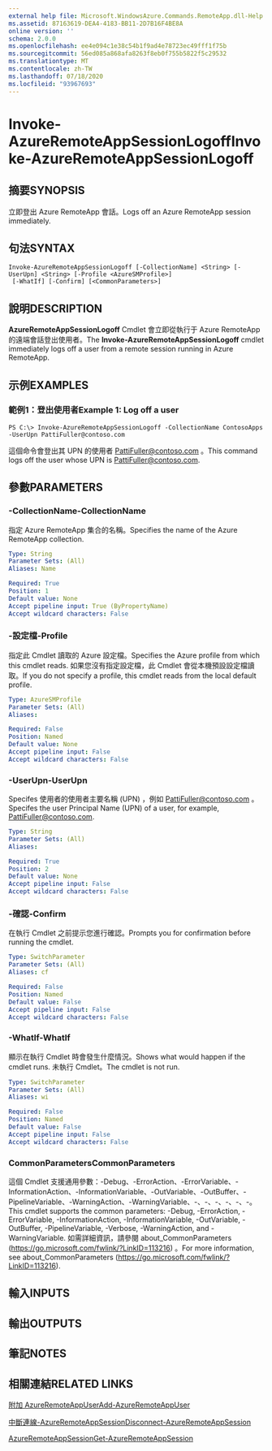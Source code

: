 ```yaml
---
external help file: Microsoft.WindowsAzure.Commands.RemoteApp.dll-Help.xml
ms.assetid: 87163619-DEA4-4183-BB11-2D7B16F4BE8A
online version: ''
schema: 2.0.0
ms.openlocfilehash: ee4e094c1e38c54b1f9ad4e78723ec49fff1f75b
ms.sourcegitcommit: 56ed085a868afa8263f8eb0f755b5822f5c29532
ms.translationtype: MT
ms.contentlocale: zh-TW
ms.lasthandoff: 07/18/2020
ms.locfileid: "93967693"
---
```

# <span data-ttu-id="f30c3-101">Invoke-AzureRemoteAppSessionLogoff</span><span class="sxs-lookup"><span data-stu-id="f30c3-101">Invoke-AzureRemoteAppSessionLogoff</span></span>

## <span data-ttu-id="f30c3-102">摘要</span><span class="sxs-lookup"><span data-stu-id="f30c3-102">SYNOPSIS</span></span>
<span data-ttu-id="f30c3-103">立即登出 Azure RemoteApp 會話。</span><span class="sxs-lookup"><span data-stu-id="f30c3-103">Logs off an Azure RemoteApp session immediately.</span></span>

## <span data-ttu-id="f30c3-104">句法</span><span class="sxs-lookup"><span data-stu-id="f30c3-104">SYNTAX</span></span>

```
Invoke-AzureRemoteAppSessionLogoff [-CollectionName] <String> [-UserUpn] <String> [-Profile <AzureSMProfile>]
 [-WhatIf] [-Confirm] [<CommonParameters>]
```

## <span data-ttu-id="f30c3-105">說明</span><span class="sxs-lookup"><span data-stu-id="f30c3-105">DESCRIPTION</span></span>
<span data-ttu-id="f30c3-106">**AzureRemoteAppSessionLogoff** Cmdlet 會立即從執行于 Azure RemoteApp 的遠端會話登出使用者。</span><span class="sxs-lookup"><span data-stu-id="f30c3-106">The **Invoke-AzureRemoteAppSessionLogoff** cmdlet immediately logs off a user from a remote session running in Azure RemoteApp.</span></span>

## <span data-ttu-id="f30c3-107">示例</span><span class="sxs-lookup"><span data-stu-id="f30c3-107">EXAMPLES</span></span>

### <span data-ttu-id="f30c3-108">範例1：登出使用者</span><span class="sxs-lookup"><span data-stu-id="f30c3-108">Example 1: Log off a user</span></span>
```
PS C:\> Invoke-AzureRemoteAppSessionLogoff -CollectionName ContosoApps -UserUpn PattiFuller@contoso.com
```

<span data-ttu-id="f30c3-109">這個命令會登出其 UPN 的使用者 PattiFuller@contoso.com 。</span><span class="sxs-lookup"><span data-stu-id="f30c3-109">This command logs off the user whose UPN is PattiFuller@contoso.com.</span></span>

## <span data-ttu-id="f30c3-110">參數</span><span class="sxs-lookup"><span data-stu-id="f30c3-110">PARAMETERS</span></span>

### <span data-ttu-id="f30c3-111">-CollectionName</span><span class="sxs-lookup"><span data-stu-id="f30c3-111">-CollectionName</span></span>
<span data-ttu-id="f30c3-112">指定 Azure RemoteApp 集合的名稱。</span><span class="sxs-lookup"><span data-stu-id="f30c3-112">Specifies the name of the Azure RemoteApp collection.</span></span>

```yaml
Type: String
Parameter Sets: (All)
Aliases: Name

Required: True
Position: 1
Default value: None
Accept pipeline input: True (ByPropertyName)
Accept wildcard characters: False
```

### <span data-ttu-id="f30c3-113">-設定檔</span><span class="sxs-lookup"><span data-stu-id="f30c3-113">-Profile</span></span>
<span data-ttu-id="f30c3-114">指定此 Cmdlet 讀取的 Azure 設定檔。</span><span class="sxs-lookup"><span data-stu-id="f30c3-114">Specifies the Azure profile from which this cmdlet reads.</span></span>
<span data-ttu-id="f30c3-115">如果您沒有指定設定檔，此 Cmdlet 會從本機預設設定檔讀取。</span><span class="sxs-lookup"><span data-stu-id="f30c3-115">If you do not specify a profile, this cmdlet reads from the local default profile.</span></span>

```yaml
Type: AzureSMProfile
Parameter Sets: (All)
Aliases: 

Required: False
Position: Named
Default value: None
Accept pipeline input: False
Accept wildcard characters: False
```

### <span data-ttu-id="f30c3-116">-UserUpn</span><span class="sxs-lookup"><span data-stu-id="f30c3-116">-UserUpn</span></span>
<span data-ttu-id="f30c3-117">Specifes 使用者的使用者主要名稱 (UPN) ，例如 PattiFuller@contoso.com 。</span><span class="sxs-lookup"><span data-stu-id="f30c3-117">Specifes the user Principal Name (UPN) of a user, for example, PattiFuller@contoso.com.</span></span>

```yaml
Type: String
Parameter Sets: (All)
Aliases: 

Required: True
Position: 2
Default value: None
Accept pipeline input: False
Accept wildcard characters: False
```

### <span data-ttu-id="f30c3-118">-確認</span><span class="sxs-lookup"><span data-stu-id="f30c3-118">-Confirm</span></span>
<span data-ttu-id="f30c3-119">在執行 Cmdlet 之前提示您進行確認。</span><span class="sxs-lookup"><span data-stu-id="f30c3-119">Prompts you for confirmation before running the cmdlet.</span></span>

```yaml
Type: SwitchParameter
Parameter Sets: (All)
Aliases: cf

Required: False
Position: Named
Default value: False
Accept pipeline input: False
Accept wildcard characters: False
```

### <span data-ttu-id="f30c3-120">-WhatIf</span><span class="sxs-lookup"><span data-stu-id="f30c3-120">-WhatIf</span></span>
<span data-ttu-id="f30c3-121">顯示在執行 Cmdlet 時會發生什麼情況。</span><span class="sxs-lookup"><span data-stu-id="f30c3-121">Shows what would happen if the cmdlet runs.</span></span>
<span data-ttu-id="f30c3-122">未執行 Cmdlet。</span><span class="sxs-lookup"><span data-stu-id="f30c3-122">The cmdlet is not run.</span></span>

```yaml
Type: SwitchParameter
Parameter Sets: (All)
Aliases: wi

Required: False
Position: Named
Default value: False
Accept pipeline input: False
Accept wildcard characters: False
```

### <span data-ttu-id="f30c3-123">CommonParameters</span><span class="sxs-lookup"><span data-stu-id="f30c3-123">CommonParameters</span></span>
<span data-ttu-id="f30c3-124">這個 Cmdlet 支援通用參數：-Debug、-ErrorAction、-ErrorVariable、-InformationAction、-InformationVariable、-OutVariable、-OutBuffer、-PipelineVariable、-WarningAction、-WarningVariable、-、-、-、-、-、-。</span><span class="sxs-lookup"><span data-stu-id="f30c3-124">This cmdlet supports the common parameters: -Debug, -ErrorAction, -ErrorVariable, -InformationAction, -InformationVariable, -OutVariable, -OutBuffer, -PipelineVariable, -Verbose, -WarningAction, and -WarningVariable.</span></span> <span data-ttu-id="f30c3-125">如需詳細資訊，請參閱 about_CommonParameters (https://go.microsoft.com/fwlink/?LinkID=113216) 。</span><span class="sxs-lookup"><span data-stu-id="f30c3-125">For more information, see about_CommonParameters (https://go.microsoft.com/fwlink/?LinkID=113216).</span></span>

## <span data-ttu-id="f30c3-126">輸入</span><span class="sxs-lookup"><span data-stu-id="f30c3-126">INPUTS</span></span>

## <span data-ttu-id="f30c3-127">輸出</span><span class="sxs-lookup"><span data-stu-id="f30c3-127">OUTPUTS</span></span>

## <span data-ttu-id="f30c3-128">筆記</span><span class="sxs-lookup"><span data-stu-id="f30c3-128">NOTES</span></span>

## <span data-ttu-id="f30c3-129">相關連結</span><span class="sxs-lookup"><span data-stu-id="f30c3-129">RELATED LINKS</span></span>

[<span data-ttu-id="f30c3-130">附加 AzureRemoteAppUser</span><span class="sxs-lookup"><span data-stu-id="f30c3-130">Add-AzureRemoteAppUser</span></span>](./Add-AzureRemoteAppUser.md)

[<span data-ttu-id="f30c3-131">中斷連線-AzureRemoteAppSession</span><span class="sxs-lookup"><span data-stu-id="f30c3-131">Disconnect-AzureRemoteAppSession</span></span>](./Disconnect-AzureRemoteAppSession.md)

[<span data-ttu-id="f30c3-132">AzureRemoteAppSession</span><span class="sxs-lookup"><span data-stu-id="f30c3-132">Get-AzureRemoteAppSession</span></span>](./Get-AzureRemoteAppSession.md)


